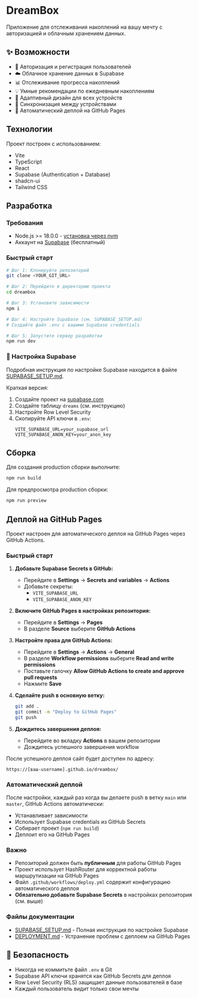 # DreamBox

Приложение для отслеживания накоплений на вашу мечту с авторизацией и облачным хранением данных.

## ✨ Возможности

- 🔐 Авторизация и регистрация пользователей
- ☁️ Облачное хранение данных в Supabase
- 📊 Отслеживание прогресса накоплений
- 💡 Умные рекомендации по ежедневным накоплениям
- 📱 Адаптивный дизайн для всех устройств
- 🔄 Синхронизация между устройствами
- 🚀 Автоматический деплой на GitHub Pages

## Технологии

Проект построен с использованием:

- Vite
- TypeScript
- React
- Supabase (Authentication + Database)
- shadcn-ui
- Tailwind CSS

## Разработка

### Требования

- Node.js >= 18.0.0 - [установка через nvm](https://github.com/nvm-sh/nvm#installing-and-updating)
- Аккаунт на [Supabase](https://supabase.com) (бесплатный)

### Быстрый старт

```sh
# Шаг 1: Клонируйте репозиторий
git clone <YOUR_GIT_URL>

# Шаг 2: Перейдите в директорию проекта
cd dreambox

# Шаг 3: Установите зависимости
npm i

# Шаг 4: Настройте Supabase (см. SUPABASE_SETUP.md)
# Создайте файл .env с вашими Supabase credentials

# Шаг 5: Запустите сервер разработки
npm run dev
```

### 🔧 Настройка Supabase

Подробная инструкция по настройке Supabase находится в файле [SUPABASE_SETUP.md](./SUPABASE_SETUP.md).

Краткая версия:
1. Создайте проект на [supabase.com](https://supabase.com)
2. Создайте таблицу `dreams` (см. инструкцию)
3. Настройте Row Level Security
4. Скопируйте API ключи в `.env`:
   ```env
   VITE_SUPABASE_URL=your_supabase_url
   VITE_SUPABASE_ANON_KEY=your_anon_key
   ```

## Сборка

Для создания production сборки выполните:

```sh
npm run build
```

Для предпросмотра production сборки:

```sh
npm run preview
```

## Деплой на GitHub Pages

Проект настроен для автоматического деплоя на GitHub Pages через GitHub Actions.

### Быстрый старт

1. **Добавьте Supabase Secrets в GitHub:**
   - Перейдите в **Settings** → **Secrets and variables** → **Actions**
   - Добавьте секреты:
     - `VITE_SUPABASE_URL`
     - `VITE_SUPABASE_ANON_KEY`

2. **Включите GitHub Pages в настройках репозитория:**
   - Перейдите в **Settings** → **Pages**
   - В разделе **Source** выберите **GitHub Actions**

3. **Настройте права для GitHub Actions:**
   - Перейдите в **Settings** → **Actions** → **General**
   - В разделе **Workflow permissions** выберите **Read and write permissions**
   - Поставьте галочку **Allow GitHub Actions to create and approve pull requests**
   - Нажмите **Save**

4. **Сделайте push в основную ветку:**
   ```sh
   git add .
   git commit -m "Deploy to GitHub Pages"
   git push
   ```

5. **Дождитесь завершения деплоя:**
   - Перейдите во вкладку **Actions** в вашем репозитории
   - Дождитесь успешного завершения workflow

После успешного деплоя сайт будет доступен по адресу:
```
https://[ваш-username].github.io/dreambox/
```

### Автоматический деплой

После настройки, каждый раз когда вы делаете push в ветку `main` или `master`, GitHub Actions автоматически:
- Устанавливает зависимости
- Использует Supabase credentials из GitHub Secrets
- Собирает проект (`npm run build`)
- Деплоит его на GitHub Pages

### Важно

- Репозиторий должен быть **публичным** для работы GitHub Pages
- Проект использует HashRouter для корректной работы маршрутизации на GitHub Pages
- Файл `.github/workflows/deploy.yml` содержит конфигурацию автоматического деплоя
- **Обязательно добавьте Supabase Secrets** в настройках репозитория (см. выше)

### Файлы документации

- [SUPABASE_SETUP.md](./SUPABASE_SETUP.md) - Полная инструкция по настройке Supabase
- [DEPLOYMENT.md](./DEPLOYMENT.md) - Устранение проблем с деплоем на GitHub Pages

## 🔐 Безопасность

- Никогда не коммитьте файл `.env` в Git
- Supabase API ключи хранятся как GitHub Secrets для деплоя
- Row Level Security (RLS) защищает данные пользователей в базе
- Каждый пользователь видит только свои мечты
